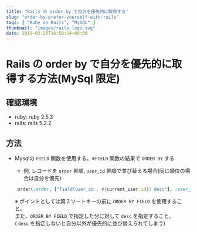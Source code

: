 ```yaml
---
title: "Rails の order by で自分を優先的に取得する"
slug: "order-by-prefer-yourself-with-rails"
tags: [ "Ruby on Rails", "MySQL" ]
thumbnail: "images/rails_logo.svg"
date: 2019-02-25T16:50:14+09:00
---
```


# Rails の order by で自分を優先的に取得する方法(MySql 限定)

## 確認環境

* ruby: ruby 2.5.3
* rails: rails 5.2.2

## 方法

* Mysqlの `FIELD` 関数を使用する。※`FIELD` 関数の結果で `ORDER BY` する

  * 例. レコードを `order` 昇順, `user_id` 昇順で並び替える場合(同じ順位の場合は自分を優先)

  ~~~rb
   order(:order, ["field(user_id , #{current_user.id}) desc"], :user_id)
  ~~~

  ※ ポイントとしては第２ソートキーの前に `ORDER BY FIELD` を使用すること。  
  また、`ORDER BY FIELD` で指定した分に対して `desc` を指定すること。  
  ( `desc` を指定しないと自分以外が優先的に並び替えられてしまう)
